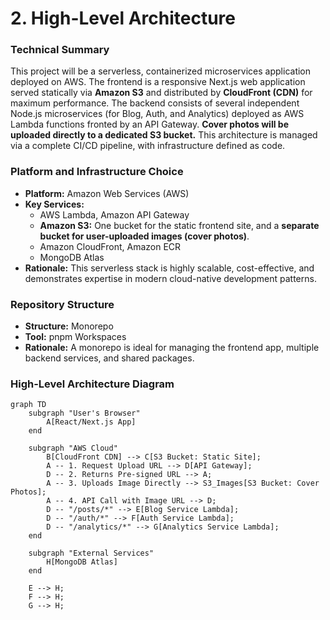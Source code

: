 # 2. High-Level Architecture

### Technical Summary
This project will be a serverless, containerized microservices application deployed on AWS. The frontend is a responsive Next.js web application served statically via **Amazon S3** and distributed by **CloudFront (CDN)** for maximum performance. The backend consists of several independent Node.js microservices (for Blog, Auth, and Analytics) deployed as AWS Lambda functions fronted by an API Gateway. **Cover photos will be uploaded directly to a dedicated S3 bucket.** This architecture is managed via a complete CI/CD pipeline, with infrastructure defined as code.

### Platform and Infrastructure Choice
*   **Platform:** Amazon Web Services (AWS)
*   **Key Services:**
    *   AWS Lambda, Amazon API Gateway
    *   **Amazon S3:** One bucket for the static frontend site, and a **separate bucket for user-uploaded images (cover photos)**.
    *   Amazon CloudFront, Amazon ECR
    *   MongoDB Atlas
*   **Rationale:** This serverless stack is highly scalable, cost-effective, and demonstrates expertise in modern cloud-native development patterns.

### Repository Structure
*   **Structure:** Monorepo
*   **Tool:** pnpm Workspaces
*   **Rationale:** A monorepo is ideal for managing the frontend app, multiple backend services, and shared packages.

### High-Level Architecture Diagram
```mermaid
graph TD
    subgraph "User's Browser"
        A[React/Next.js App]
    end

    subgraph "AWS Cloud"
        B[CloudFront CDN] --> C[S3 Bucket: Static Site];
        A -- 1. Request Upload URL --> D[API Gateway];
        D -- 2. Returns Pre-signed URL --> A;
        A -- 3. Uploads Image Directly --> S3_Images[S3 Bucket: Cover Photos];
        A -- 4. API Call with Image URL --> D;
        D -- "/posts/*" --> E[Blog Service Lambda];
        D -- "/auth/*" --> F[Auth Service Lambda];
        D -- "/analytics/*" --> G[Analytics Service Lambda];
    end

    subgraph "External Services"
        H[MongoDB Atlas]
    end

    E --> H;
    F --> H;
    G --> H;
